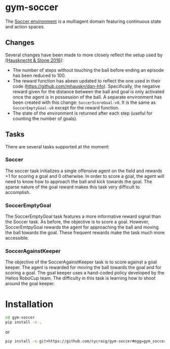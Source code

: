 # gym-soccer

The [Soccer environment](https://github.com/LARG/HFO) is a multiagent
domain featuring continuous state and action spaces. 

## Changes

Several changes have been made to more closely reflect the setup used by [[Hausknecht & Stone 2016]](https://arxiv.org/abs/1511.04143):

- The number of steps without touching the ball before ending an episode has been reduced to 100.
- The reward function has abeen updated to reflect the one used in their code (https://github.com/mhauskn/dqn-hfo). Specifically, the negative reward given for the distance between the ball and goal is only activated once the agent is in possession of the ball. A separate environment has been created with this change: `SoccerScoreGoal-v0`. It is the same as `SoccerEmptyGoal-v0` except for the reward function.
- The state of the environment is returned after each step (useful for counting the number of goals).
## Tasks

There are several tasks supported at the moment:

### Soccer

The soccer task initializes a single offensive agent on the field and rewards +1 for scoring a goal and 0 otherwise. In order to score a goal, the agent will need to know how to approach the ball and kick towards the goal. The sparse nature of the goal reward makes this task very difficult to accomplish.

### SoccerEmptyGoal

The SoccerEmptyGoal task features a more informative reward signal than the Soccer task. As before, the objective is to score a goal. However, SoccerEmtpyGoal rewards the agent for approaching the ball and moving the ball towards the goal. These frequent rewards make the task much more accessible.

### SoccerAgainstKeeper

The objective of the SoccerAgainstKeeper task is to score against a goal keeper. The agent is rewarded for moving the ball towards the goal and for scoring a goal. The goal keeper uses a hand-coded policy developed by the Helios RoboCup team. The difficulty in this task is learning how to shoot around the goal keeper.


# Installation

```bash
cd gym-soccer
pip install -e .
```

or

```bash
pip install -e git+https://github.com/cycraig/gym-soccer#egg=gym_soccer
```